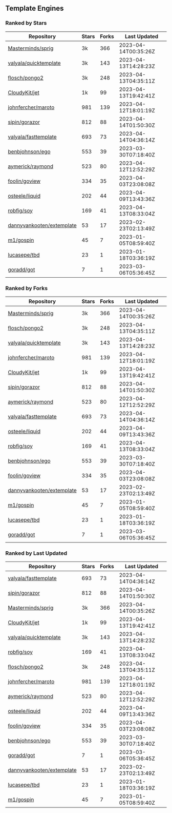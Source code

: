 ## Template Engines

### Ranked by Stars

| Repository | Stars | Forks | Last Updated |
|------------|-------|-------|--------------|
| [Masterminds/sprig](https://github.com/Masterminds/sprig) | 3k | 366 | 2023-04-14T00:35:26Z |
| [valyala/quicktemplate](https://github.com/valyala/quicktemplate) | 3k | 143 | 2023-04-13T14:28:23Z |
| [flosch/pongo2](https://github.com/flosch/pongo2) | 3k | 248 | 2023-04-13T04:35:11Z |
| [CloudyKit/jet](https://github.com/CloudyKit/jet) | 1k | 99 | 2023-04-13T19:42:41Z |
| [johnfercher/maroto](https://github.com/johnfercher/maroto) | 981 | 139 | 2023-04-12T18:01:19Z |
| [sipin/gorazor](https://github.com/sipin/gorazor) | 812 | 88 | 2023-04-14T01:50:30Z |
| [valyala/fasttemplate](https://github.com/valyala/fasttemplate) | 693 | 73 | 2023-04-14T04:36:14Z |
| [benbjohnson/ego](https://github.com/benbjohnson/ego) | 553 | 39 | 2023-03-30T07:18:40Z |
| [aymerick/raymond](https://github.com/aymerick/raymond) | 523 | 80 | 2023-04-12T12:52:29Z |
| [foolin/goview](https://github.com/foolin/goview) | 334 | 35 | 2023-04-03T23:08:08Z |
| [osteele/liquid](https://github.com/osteele/liquid) | 202 | 44 | 2023-04-09T13:43:36Z |
| [robfig/soy](https://github.com/robfig/soy) | 169 | 41 | 2023-04-13T08:33:04Z |
| [dannyvankooten/extemplate](https://github.com/dannyvankooten/extemplate) | 53 | 17 | 2023-02-23T02:13:49Z |
| [m1/gospin](https://github.com/m1/gospin) | 45 | 7 | 2023-01-05T08:59:40Z |
| [lucasepe/tbd](https://github.com/lucasepe/tbd) | 23 | 1 | 2023-01-18T03:36:19Z |
| [goradd/got](https://github.com/goradd/got) | 7 | 1 | 2023-03-06T05:36:45Z |

### Ranked by Forks

| Repository | Stars | Forks | Last Updated |
|------------|-------|-------|--------------|
| [Masterminds/sprig](https://github.com/Masterminds/sprig) | 3k | 366 | 2023-04-14T00:35:26Z |
| [flosch/pongo2](https://github.com/flosch/pongo2) | 3k | 248 | 2023-04-13T04:35:11Z |
| [valyala/quicktemplate](https://github.com/valyala/quicktemplate) | 3k | 143 | 2023-04-13T14:28:23Z |
| [johnfercher/maroto](https://github.com/johnfercher/maroto) | 981 | 139 | 2023-04-12T18:01:19Z |
| [CloudyKit/jet](https://github.com/CloudyKit/jet) | 1k | 99 | 2023-04-13T19:42:41Z |
| [sipin/gorazor](https://github.com/sipin/gorazor) | 812 | 88 | 2023-04-14T01:50:30Z |
| [aymerick/raymond](https://github.com/aymerick/raymond) | 523 | 80 | 2023-04-12T12:52:29Z |
| [valyala/fasttemplate](https://github.com/valyala/fasttemplate) | 693 | 73 | 2023-04-14T04:36:14Z |
| [osteele/liquid](https://github.com/osteele/liquid) | 202 | 44 | 2023-04-09T13:43:36Z |
| [robfig/soy](https://github.com/robfig/soy) | 169 | 41 | 2023-04-13T08:33:04Z |
| [benbjohnson/ego](https://github.com/benbjohnson/ego) | 553 | 39 | 2023-03-30T07:18:40Z |
| [foolin/goview](https://github.com/foolin/goview) | 334 | 35 | 2023-04-03T23:08:08Z |
| [dannyvankooten/extemplate](https://github.com/dannyvankooten/extemplate) | 53 | 17 | 2023-02-23T02:13:49Z |
| [m1/gospin](https://github.com/m1/gospin) | 45 | 7 | 2023-01-05T08:59:40Z |
| [lucasepe/tbd](https://github.com/lucasepe/tbd) | 23 | 1 | 2023-01-18T03:36:19Z |
| [goradd/got](https://github.com/goradd/got) | 7 | 1 | 2023-03-06T05:36:45Z |

### Ranked by Last Updated

| Repository | Stars | Forks | Last Updated |
|------------|-------|-------|--------------|
| [valyala/fasttemplate](https://github.com/valyala/fasttemplate) | 693 | 73 | 2023-04-14T04:36:14Z |
| [sipin/gorazor](https://github.com/sipin/gorazor) | 812 | 88 | 2023-04-14T01:50:30Z |
| [Masterminds/sprig](https://github.com/Masterminds/sprig) | 3k | 366 | 2023-04-14T00:35:26Z |
| [CloudyKit/jet](https://github.com/CloudyKit/jet) | 1k | 99 | 2023-04-13T19:42:41Z |
| [valyala/quicktemplate](https://github.com/valyala/quicktemplate) | 3k | 143 | 2023-04-13T14:28:23Z |
| [robfig/soy](https://github.com/robfig/soy) | 169 | 41 | 2023-04-13T08:33:04Z |
| [flosch/pongo2](https://github.com/flosch/pongo2) | 3k | 248 | 2023-04-13T04:35:11Z |
| [johnfercher/maroto](https://github.com/johnfercher/maroto) | 981 | 139 | 2023-04-12T18:01:19Z |
| [aymerick/raymond](https://github.com/aymerick/raymond) | 523 | 80 | 2023-04-12T12:52:29Z |
| [osteele/liquid](https://github.com/osteele/liquid) | 202 | 44 | 2023-04-09T13:43:36Z |
| [foolin/goview](https://github.com/foolin/goview) | 334 | 35 | 2023-04-03T23:08:08Z |
| [benbjohnson/ego](https://github.com/benbjohnson/ego) | 553 | 39 | 2023-03-30T07:18:40Z |
| [goradd/got](https://github.com/goradd/got) | 7 | 1 | 2023-03-06T05:36:45Z |
| [dannyvankooten/extemplate](https://github.com/dannyvankooten/extemplate) | 53 | 17 | 2023-02-23T02:13:49Z |
| [lucasepe/tbd](https://github.com/lucasepe/tbd) | 23 | 1 | 2023-01-18T03:36:19Z |
| [m1/gospin](https://github.com/m1/gospin) | 45 | 7 | 2023-01-05T08:59:40Z |


